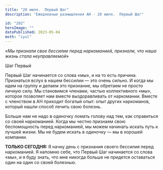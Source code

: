 ```yaml
---
title: "20 июля.  Первый Шаг"
description: "Ежедневные размышления АН - 20 июля.  Первый Шаг"

id: "202"
heroImage: ""
datePublished: 2023-05-04
moth: "iyul"
---
```


_«Мы признали свое бессилие перед наркоманией, признали, что наша жизнь стала
неуправляемой»_

Шаг Первый

Первый Шаг начинается со слова «мы», и на то есть причина. Признаться вслух в
нашем бессилии — это очень сильно. И когда мы идем на группу и делаем это
признание, мы обретаем не просто личную силу. Мы становимся членами, частью
коллективного «мы», которое позволяет нам вместе выздоравливать от наркомании.
Вместе с членством в АН приходит богатый опыт: опыт других наркоманов, который
нашли способ лечить свою болезнь.

Больше нам не надо в одиночку ломать голову над тем, как справиться со своей
наркоманией. Когда мы честно признаем свою беспомощность перед наркоманией, мы
можем начинать искать путь к лучшей жизни. Мы не будем искать в одиночку — мы
в хорошей компании.

**ТОЛЬКО СЕГОДНЯ:** Я начну день с признания своего бессилия перед
наркоманией. Я напомню себе, что Первый Шаг начинается со слова «мы», и я буду
знать, что мне никогда больше не придется оставаться один на один со своей
болезнью.
